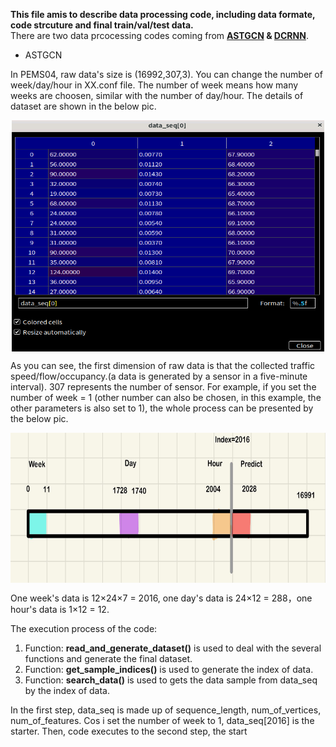 **This file amis to describe data processing code, including data formate, code strcuture and final train/val/test data.**  
There are two data prcocessing codes coming from  **[ASTGCN](https://github.com/guoshnBJTU/ASTGCN-r-pytorch) & [DCRNN](https://github.com/liyaguang/DCRNN)**. 

* ASTGCN  

In PEMS04, raw data's size is (16992,307,3). You can change the number of week/day/hour in XX.conf file. The number of week means how many weeks are choosen, similar with the number of day/hour. The details of dataset are shown in the below pic.

<!-- ![Images](Images/AS_1.png)   -->
<div align="center">
<img src="Images/AS_1.png" width="500" height="370" align="middle" />
</div>  

As you can see, the first dimension of raw data is that the collected traffic speed/flow/occupancy.(a data is generated by a sensor in a five-minute interval). 307 represents the number of sensor. For example, if you set the number of week = 1 (other number can also be chosen, in this example, the other parameters is also set to 1), the whole process can be presented by the below pic.  

<div align="center">
<img src="Images/AS_2.jpg" width="800" height="240" align="middle" />
</div>
<!-- ![Images](Images/AS_2.jpg)   -->

One week's data is 12×24×7 = 2016, one day's data is 24×12 = 288，one hour's data is 1×12 = 12.  

The execution process of the code:  
1. Function: **read_and_generate_dataset()** is used to deal with the several functions and generate the final dataset.  
2. Function: **get_sample_indices()** is used to generate the index of data.  
3. Function: **search_data()** is used to gets the data sample from data_seq by the index of data.  

In the first step, data_seq is made up of sequence_length, num_of_vertices, num_of_features. Cos i set the number of week to 1, data_seq[2016] is the starter. Then, code executes to the second step, the start 
